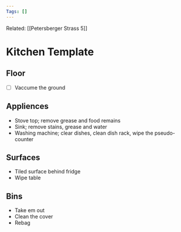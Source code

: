 ```yaml
---
Tags: []
---
```

Related: [[Petersberger Strass 5]]
# Kitchen Template

## Floor
- [ ] Vaccume the ground

## Appliences
- Stove top; remove grease and food remains
- Sink; remove stains, grease and water
- Washing machine; clear dishes, clean dish rack, wipe the pseudo-counter

## Surfaces
- Tiled surface behind fridge
- Wipe table

## Bins
- Take em out
- Clean the cover
- Rebag